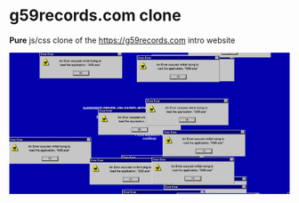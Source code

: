 # g59records.com clone
 <b>Pure</b> js/css clone of the https://g59records.com intro website

![Alt Text](https://github.com/griimnak/g59records.com-clone/raw/main/Screenshot.png)
